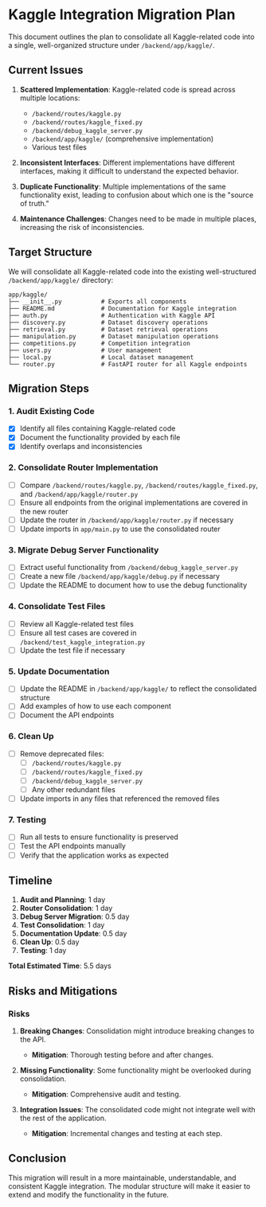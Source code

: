 # Kaggle Integration Migration Plan

This document outlines the plan to consolidate all Kaggle-related code into a single, well-organized structure under `/backend/app/kaggle/`.

## Current Issues

1. **Scattered Implementation**: Kaggle-related code is spread across multiple locations:
   - `/backend/routes/kaggle.py`
   - `/backend/routes/kaggle_fixed.py`
   - `/backend/debug_kaggle_server.py`
   - `/backend/app/kaggle/` (comprehensive implementation)
   - Various test files

2. **Inconsistent Interfaces**: Different implementations have different interfaces, making it difficult to understand the expected behavior.

3. **Duplicate Functionality**: Multiple implementations of the same functionality exist, leading to confusion about which one is the "source of truth."

4. **Maintenance Challenges**: Changes need to be made in multiple places, increasing the risk of inconsistencies.

## Target Structure

We will consolidate all Kaggle-related code into the existing well-structured `/backend/app/kaggle/` directory:

```
app/kaggle/
├── __init__.py           # Exports all components
├── README.md             # Documentation for Kaggle integration
├── auth.py               # Authentication with Kaggle API
├── discovery.py          # Dataset discovery operations
├── retrieval.py          # Dataset retrieval operations
├── manipulation.py       # Dataset manipulation operations
├── competitions.py       # Competition integration
├── users.py              # User management
├── local.py              # Local dataset management
└── router.py             # FastAPI router for all Kaggle endpoints
```

## Migration Steps

### 1. Audit Existing Code

- [x] Identify all files containing Kaggle-related code
- [x] Document the functionality provided by each file
- [x] Identify overlaps and inconsistencies

### 2. Consolidate Router Implementation

- [ ] Compare `/backend/routes/kaggle.py`, `/backend/routes/kaggle_fixed.py`, and `/backend/app/kaggle/router.py`
- [ ] Ensure all endpoints from the original implementations are covered in the new router
- [ ] Update the router in `/backend/app/kaggle/router.py` if necessary
- [ ] Update imports in `app/main.py` to use the consolidated router

### 3. Migrate Debug Server Functionality

- [ ] Extract useful functionality from `/backend/debug_kaggle_server.py`
- [ ] Create a new file `/backend/app/kaggle/debug.py` if necessary
- [ ] Update the README to document how to use the debug functionality

### 4. Consolidate Test Files

- [ ] Review all Kaggle-related test files
- [ ] Ensure all test cases are covered in `/backend/test_kaggle_integration.py`
- [ ] Update the test file if necessary

### 5. Update Documentation

- [ ] Update the README in `/backend/app/kaggle/` to reflect the consolidated structure
- [ ] Add examples of how to use each component
- [ ] Document the API endpoints

### 6. Clean Up

- [ ] Remove deprecated files:
  - [ ] `/backend/routes/kaggle.py`
  - [ ] `/backend/routes/kaggle_fixed.py`
  - [ ] `/backend/debug_kaggle_server.py`
  - [ ] Any other redundant files
- [ ] Update imports in any files that referenced the removed files

### 7. Testing

- [ ] Run all tests to ensure functionality is preserved
- [ ] Test the API endpoints manually
- [ ] Verify that the application works as expected

## Timeline

1. **Audit and Planning**: 1 day
2. **Router Consolidation**: 1 day
3. **Debug Server Migration**: 0.5 day
4. **Test Consolidation**: 1 day
5. **Documentation Update**: 0.5 day
6. **Clean Up**: 0.5 day
7. **Testing**: 1 day

**Total Estimated Time**: 5.5 days

## Risks and Mitigations

### Risks

1. **Breaking Changes**: Consolidation might introduce breaking changes to the API.
   - **Mitigation**: Thorough testing before and after changes.

2. **Missing Functionality**: Some functionality might be overlooked during consolidation.
   - **Mitigation**: Comprehensive audit and testing.

3. **Integration Issues**: The consolidated code might not integrate well with the rest of the application.
   - **Mitigation**: Incremental changes and testing at each step.

## Conclusion

This migration will result in a more maintainable, understandable, and consistent Kaggle integration. The modular structure will make it easier to extend and modify the functionality in the future. 